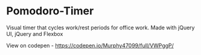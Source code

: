 # Pomodoro-Timer
Visual timer that cycles work/rest periods for office work.
Made with jQuery UI, jQuery and Flexbox


View on codepen - https://codepen.io/Murphy47099/full/VWPggP/
